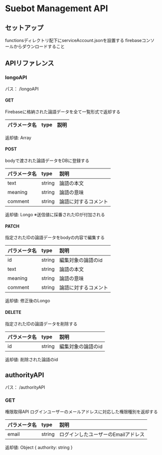 # Suebot Management API

## セットアップ
functionsディレクトリ配下にserviceAccount.jsonを設置する
firebaseコンソールからダウンロードすること

## APIリファレンス

### longoAPI
パス： /longoAPI

#### GET
Firebaseに格納された論語データを全て一覧形式で返却する

|パラメータ名|type|説明|
|:-----|:-----|:-----|

返却値: Array<Longo>

#### POST
bodyで渡された論語データをDBに登録する

|パラメータ名|type|説明|
|:-----|:-----|:-----|
|text|string|論語の本文|
|meaning|string|論語の意味|
|comment|string|論語に対するコメント|

返却値: Longo ※送信値に採番されたIDが付加される


#### PATCH
指定されたIDの論語データをbodyの内容で編集する

|パラメータ名|type|説明|
|:-----|:-----|:-----|
|id|string|編集対象の論語のid|
|text|string|論語の本文|
|meaning|string|論語の意味|
|comment|string|論語に対するコメント|

返却値: 修正後のLongo


#### DELETE
指定されたIDの論語データを削除する

|パラメータ名|type|説明|
|:-----|:-----|:-----|
|id|string|編集対象の論語のid|

返却値: 削除された論語のid


## authorityAPI
パス： /authorityAPI

### GET
権限取得API
ログインユーザーのメールアドレスに対応した権限種別を返却する

|パラメータ名|type|説明|
|:-----|:-----|:-----|
|email|string|ログインしたユーザーのEmailアドレス|

返却値: Object { authority: string }
